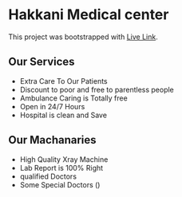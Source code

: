 # Hakkani Medical center 

This project was bootstrapped with [Live Link](https://hakkani-medical-center.web.app/).

## Our Services 

* Extra Care To Our Patients
* Discount to poor and free to parentless people
* Ambulance Caring is Totally free
* Open in 24/7 Hours 
* Hospital is clean and Save

## Our Machanaries

 * High Quality Xray Machine
 * Lab Report is 100% Right
 * qualified Doctors
 * Some Special Doctors ()
